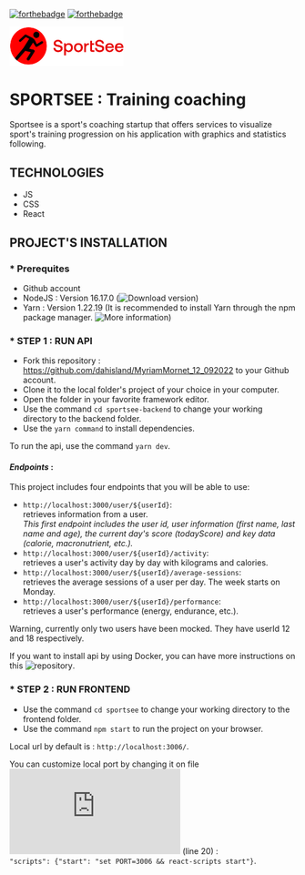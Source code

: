 [![forthebadge](https://forthebadge.com/images/badges/made-with-javascript.svg)](https://forthebadge.com)
[![forthebadge](https://forthebadge.com/images/badges/uses-css.svg)](https://forthebadge.com)
<br/>

<div id="header" align="left">
  <img src="./sportsee/src/assets/logo.svg" width="200"/>
</div>

# SPORTSEE : Training coaching

Sportsee is a sport's coaching startup that offers services to visualize sport's training progression on
his application with graphics and statistics following.

## TECHNOLOGIES

- JS
- CSS
- React

## PROJECT'S INSTALLATION

### \* Prerequites

- Github account
- NodeJS : Version 16.17.0 (![Download version](https://nodejs.org/download/release/v16.17.0/))
- Yarn : Version 1.22.19 (It is recommended to install Yarn through the npm package manager. ![More information](https://classic.yarnpkg.com/lang/en/docs/install/#windows-stable))

### \* STEP 1 : RUN API

- Fork this repository : https://github.com/dahisland/MyriamMornet_12_092022 to your Github account.
- Clone it to the local folder's project of your choice in your computer.
- Open the folder in your favorite framework editor.
- Use the command `cd sportsee-backend` to change your working directory to the backend folder.
- Use the `yarn command` to install dependencies.

To run the api, use the command `yarn dev`.

#### _Endpoints_ :

This project includes four endpoints that you will be able to use:

- `http://localhost:3000/user/${userId}`: <br/>
  retrieves information from a user. <br/>
  _This first endpoint includes the user id, user information (first name, last name and age), the current day's score (todayScore) and key data (calorie, macronutrient, etc.)._
- `http://localhost:3000/user/${userId}/activity`: <br/>
  retrieves a user's activity day by day with kilograms and calories.
- `http://localhost:3000/user/${userId}/average-sessions`: <br/>
  retrieves the average sessions of a user per day. The week starts on Monday.
- `http://localhost:3000/user/${userId}/performance`: <br/>
  retrieves a user's performance (energy, endurance, etc.).

Warning, currently only two users have been mocked. They have userId 12 and 18 respectively.

If you want to install api by using Docker, you can have more instructions on this ![repository](https://github.com/OpenClassrooms-Student-Center/P9-front-end-dashboard#readme).

### \* STEP 2 : RUN FRONTEND

- Use the command `cd sportsee` to change your working directory to the frontend folder.
- Use the command `npm start` to run the project on your browser.

Local url by default is : `http://localhost:3006/`.

You can customize local port by changing it on file ![sportsee/package.json](https://github.com/dahisland/MyriamMornet_12_092022/blob/main/sportsee/package.json) (line 20) : <br/>
`"scripts": {"start": "set PORT=3006 && react-scripts start"}`.
